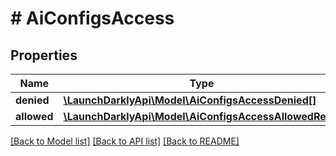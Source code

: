 # # AiConfigsAccess

## Properties

Name | Type | Description | Notes
------------ | ------------- | ------------- | -------------
**denied** | [**\LaunchDarklyApi\Model\AiConfigsAccessDenied[]**](AiConfigsAccessDenied.md) |  |
**allowed** | [**\LaunchDarklyApi\Model\AiConfigsAccessAllowedRep[]**](AiConfigsAccessAllowedRep.md) |  |

[[Back to Model list]](../../README.md#models) [[Back to API list]](../../README.md#endpoints) [[Back to README]](../../README.md)
